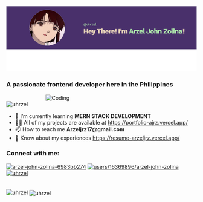 <div style="text-align: center;">
  <img src="image.png" alt="uhrzel" />
</div>
<h3 style="text-align: left;">A passionate frontend developer here in the Philippines</h3>
<div style="display: flex; justify-content: flex-end;">
  <img alt="Coding" width="400" src="https://cdn.dribbble.com/users/1282416/screenshots/2859399/media/7876dd3dbc1111578d80369da11b047b.gif">
</div>
<div style="text-align: left;">
  <img src="https://komarev.com/ghpvc/?username=uhrzel&label=Profile%20views&color=0e75b6&style=flat" alt="uhrzel" />
</div>

<ul>
  <li>🌱 I’m currently learning <strong>MERN STACK DEVELOPMENT</strong></li>
  <li>👨‍💻 All of my projects are available at <a href="https://portfolio-ajrz.vercel.app/">https://portfolio-ajrz.vercel.app/</a></li>
  <li>📫 How to reach me <strong>Arzeljrz17@gmail.com</strong></li>
  <li>📄 Know about my experiences <a href="https://resume-arzeljrz.vercel.app/">https://resume-arzeljrz.vercel.app/</a></li>
</ul>

<h3 style="text-align: left;">Connect with me:</h3>
<div style="text-align: left;">
  <a href="https://linkedin.com/in/arzel-john-zolina-6983bb274" target="blank"><img src="https://raw.githubusercontent.com/rahuldkjain/github-profile-readme-generator/master/src/images/icons/Social/linked-in-alt.svg" alt="arzel-john-zolina-6983bb274" height="30" width="40" /></a>
  <a href="https://stackoverflow.com/users/16369896/arzel-john-zolina" target="blank"><img src="https://raw.githubusercontent.com/rahuldkjain/github-profile-readme-generator/master/src/images/icons/Social/stack-overflow.svg" alt="users/16369896/arzel-john-zolina" height="30" width="40" /></a>
  <a href="https://fb.com/uhrzel" target="blank"><img src="https://raw.githubusercontent.com/rahuldkjain/github-profile-readme-generator/master/src/images/icons/Social/facebook.svg" alt="uhrzel" height="30" width="40" /></a>
</div>
<br />
<br />
<div style="clear: both;">
  <img align="left" src="https://github-readme-stats.vercel.app/api/top-langs?username=uhrzel&show_icons=true&locale=en&layout=compact&theme=dracula" alt="uhrzel" />
</div>
<div>&nbsp;<img align="center" src="https://github-readme-stats.vercel.app/api?username=uhrzel&theme=radical" alt="uhrzel" /></div>
